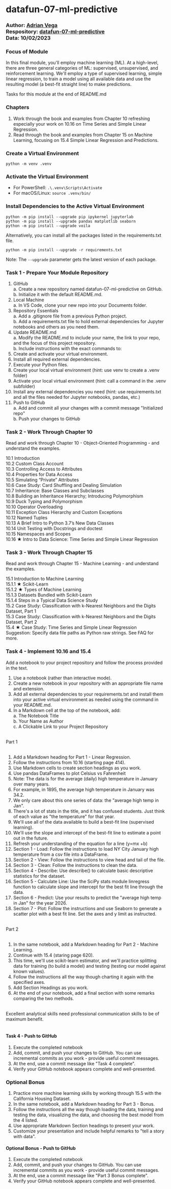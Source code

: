 # datafun-07-ml-predictive


### Author: [Adrian Vega](https://github.com/adriacv17) <br >Respository: [datafun-07-ml-predictive](https://github.com/adriacv17/datafun-07-ml-predictive) <br> Data: 10/02/2023


### Focus of Module

In this final module, you'll employ machine learning (ML). At a high-level, there are three general categories of ML: supervised, unsupervised, and reinforcement learning. We'll employ a type of supervised learning, simple linear regression, to train a model using all available data and use the resulting model (a best-fit straight line) to make predictions. 

Tasks for this module at the end of README.md


### Chapters

1. Work through the book and examples from Chapter 10 refreshing especially your work on 10.16 on Time Series and Simple Linear Regression.
2. Read through the book and examples from Chapter 15 on Machine Learning, focusing on 15.4 Simple Linear Regression and Predictions.


### Create a Virtual Environment

```shell
python -m venv .venv
```

### Activate the Virtual Environment

- For PowerShell: `.\.venv\Scripts\Activate`
- For macOS/Linux:  `source .venv/bin/`


### Install Dependencies to the Active Virtual Environment


```shell
python -m pip install --upgrade pip ipykernel jupyterlab
python -m pip install --upgrade pandas matplotlib seaborn
python -m pip install --upgrade voila
```

Alternatively, you can install all the packages listed in the requirements.txt file.

```shell
python -m pip install --upgrade -r requirements.txt
```

Note: The `--upgrade` parameter gets the latest version of each package.


### Task 1 - Prepare Your Module Repository <br>
1. GitHub<br>
a. Create a new repository named datafun-07-ml-predictive on GitHub.<br>
b. Initialize it with the default README.md.<br>
2. Local Machine<br>
a. In VS Code, clone your new repo into your Documents folder.<br>
3. Repository Essentials<br>
a. Add a .gitignore file from a previous Python project.<br>
b. Add a requirements.txt file to hold external dependencies for Jupyter notebooks and others as you need them. <br>
4. Update README.md<br>
a. Modify the README.md to include your name, the link to your repo, and the focus of this project repository. <br>
b. Include instructions with the exact commands to: <br>
1. Create and activate your virtual environment.<br>
2. Install all required external dependencies.<br>
3. Execute your Python files.<br>
5. Create your local virtual environment (hint: use venv to create a .venv folder)<br>
6. Activate your local virtual environment (hint: call a command in the .venv subfolder)<br>
7. Install any external dependencies you need (hint: use requirements.txt and all the files needed for Jupyter notebooks, pandas, etc.)<br>
8. Push to GitHub <br>
a. Add and commit all your changes with a commit message "Initialized repo"<br>
b. Push your changes to GitHub
 
### Task 2 - Work Through Chapter 10 <br>
Read and work through Chapter 10 - Object-Oriented Programming - and understand the examples. <br>

10.1 Introduction<br>
10.2 Custom Class Account<br>
10.3 Controlling Access to Attributes<br>
10.4 Properties for Data Access<br>
10.5 Simulating “Private” Attributes<br>
10.6 Case Study: Card Shuffling and Dealing Simulation<br>
10.7 Inheritance: Base Classes and Subclasses<br>
10.8 Building an Inheritance Hierarchy; Introducing Polymorphism<br>
10.9 Duck Typing and Polymorphism<br>
10.10 Operator Overloading<br>
10.11 Exception Class Hierarchy and Custom Exceptions<br>
10.12 Named Tuples<br>
10.13 A Brief Intro to Python 3.7’s New Data Classes<br>
10.14 Unit Testing with Docstrings and doctest<br>
10.15 Namespaces and Scopes<br>
10.16 ★ Intro to Data Science: Time Series and Simple Linear Regression<br>
 

### Task 3 - Work Through Chapter 15<br>
Read and work through Chapter 15 - Machine Learning - and understand the examples. <br>

15.1 Introduction to Machine Learning<br>
15.1.1 ★ Scikit-Learn<br>
15.1.2 ★ Types of Machine Learning<br>
15.1.3 Datasets Bundled with Scikit-Learn<br>
15.1.4 Steps in a Typical Data Science Study<br>
15.2 Case Study: Classification with k-Nearest Neighbors and the Digits Dataset, Part 1<br>
15.3 Case Study: Classification with k-Nearest Neighbors and the Digits Dataset, Part 2<br>
15.4 ★ Case Study: Time Series and Simple Linear Regression<br>
Suggestion: Specify data file paths as Python raw strings. See FAQ for more.<br>

### Task 4 - Implement 10.16 and 15.4 <br>
Add a notebook to your project repository and follow the process provided in the text. <br>

1. Use a notebook (rather than interactive mode). 
2. Create a new notebook in your repository with an appropriate file name and extension. 
3. Add all external dependencies to your requirements.txt and install them into your active virtual environment as needed using the command in your README.md. 
4. In a Markdown cell at the top of the notebook, add:<br>
a. The Notebook Title<br>
b. Your Name as Author<br>
c. A Clickable Link to your Project Repository<br>
<br>
Part 1<br>
<br>

1. Add a Markdown heading for Part 1 - Linear Regression.
2. Follow the instructions from 10.16 (starting page 414).
3. Use Markdown cells to create section headings as you work. 
4. Use pandas DataFrames to plot Celsius vs Fahrenheit 
5. Note: The data is for the average (daily) high temperature in January over many years.
6. For example, in 1895, the average high temperature in January was 34.2.
7. We only care about this one series of data: the "average high temp in Jan".
8. There's a lot of stats in the title, and it has confused students. Just think of each value as "the temperature" for that year.
9. We'll use all of the data available to build a best-fit line (supervised learning). 
10. We'll use the slope and intercept of the best-fit line to estimate a point out in the future.
11. Refresh your understanding of the equation for a line (y=mx +b)
12. Section 1 - Load: Follow the instructions to load NY City January high temperature from a csv file into a DataFrame.
13. Section 2 - View: Follow the instructions to view head and tail of the file. 
14. Section 3 - Clean: Follow the instructions to clean the data.
15. Section 4 - Describe: Use describe() to calculate basic descriptive statistics for the dataset. 
16. Section 5 - Calculate Line: Use the SciPy stats module linregress function to calculate slope and intercept for the best fit line through the data.
17. Section 6 - Predict: Use your results to predict the "average high temp in Jan" for the year 2026. 
18. Section 7 - Plot: Follow the instructions and use Seaborn to generate a scatter plot with a best fit line. Set the axes and y limit as instructed.
<br>
Part 2<br>
<br>

1. In the same notebook, add a Markdown heading for Part 2 - Machine Learning.
2. Continue with 15.4 (staring page 620). 
3. This time, we'll use scikit-learn estimator, and we'll practice splitting data for training (to build a model) and testing (testing our model against known values). 
4. Follow the instructions all the way though charting it again with the specified axes.
5. Add Section Headings as you work. 
6. At the end of your notebook, add a final section with some remarks comparing the two methods.<br>
<br>
Excellent analytical skills need professional communication skills to be of maximum benefit. <br>
<br>
 

#### Task 4 - Push to GitHub
1. Execute the completed notebook
2. Add, commit, and push your changes to GitHub. You can use incremental commits as you work - provide useful commit messages.
3. At the end, use a commit message like "Task 4 complete".
4. Verify your GitHub notebook appears complete and well-presented. 
 

### Optional Bonus
1. Practice more machine learning skills by working through 15.5 with the California Housing Dataset.
2. In the same notebook, add a Markdown heading for Part 3 - Bonus.
3. Follow the instructions all the way though loading the data, training and testing the data, visualizing the data, and choosing the best model from the 4 listed. 
4. Use appropriate Markdown Section headings to present your work. 
5. Customize your presentation and include helpful remarks to "tell a story with data".
 

#### Optional Bonus - Push to GitHub
1. Execute the completed notebook
2. Add, commit, and push your changes to GitHub. You can use incremental commits as you work - provide useful commit messages.
3. At the end, use a commit message like "Part 3 Bonus complete".
4. Verify your GitHub notebook appears complete and well-presented. 
 